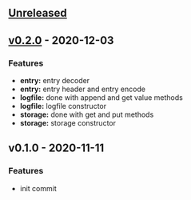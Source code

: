 <a name="unreleased"></a>
## [Unreleased]


<a name="v0.2.0"></a>
## [v0.2.0] - 2020-12-03
### Features
- **entry:** entry decoder
- **entry:** entry header and entry encode
- **logfile:** done with append and get value methods
- **logfile:** logfile constructor
- **storage:** done with get and put methods
- **storage:** storage constructor


<a name="v0.1.0"></a>
## v0.1.0 - 2020-11-11
### Features
- init commit


[Unreleased]: https://github.com/Huangkai1008/pycask/compare/v0.2.0...HEAD
[v0.2.0]: https://github.com/Huangkai1008/pycask/compare/v0.1.0...v0.2.0

